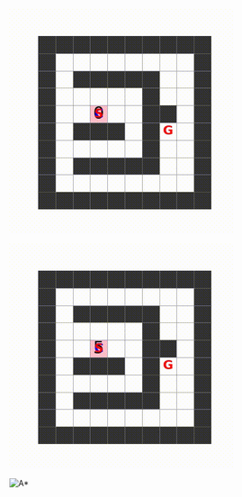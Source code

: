 ![djikstra](https://github.com/PongsiriH/IntroductionToArtificialIntelligence_iStem/blob/main/Astar_search/animation/Figure3a_maze1_actual_cost_only.gif)

![heuristic](https://github.com/PongsiriH/IntroductionToArtificialIntelligence_iStem/blob/main/Astar_search/animation/Figure3b_maze1_heuristic_cost_only.gif)

![A*](https://github.com/PongsiriH/IntroductionToArtificialIntelligence_iStem/blob/main/Astar_search/animation/Figure3b_maze1_both_cost.gif)
